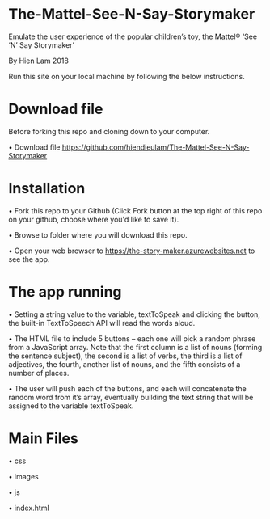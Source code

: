 # The-Mattel-See-N-Say-Storymaker
Emulate the user experience of the popular children’s toy, the Mattel® ‘See ‘N’ Say Storymaker’ 

By Hien Lam 2018

Run this site on your local machine by following the below instructions.

# Download file

Before forking this repo and cloning down to your computer.

•	Download file https://github.com/hiendieulam/The-Mattel-See-N-Say-Storymaker

# Installation

•	Fork this repo to your Github (Click Fork button at the top right of this repo on your github, choose where you'd like to save it).

•	Browse to folder where you will download this repo.

•	Open your web browser to https://the-story-maker.azurewebsites.net to see the app.

# The app running

•	Setting a string value to the variable, textToSpeak and clicking the button, the built-in TextToSpeech API will read the words aloud.

•	The HTML file to include 5 buttons – each one will pick a random phrase from a JavaScript array. Note that the first column is a list of nouns (forming the sentence subject), the second is a list of verbs, the third is a list of adjectives, the fourth, another list of nouns, and the fifth consists of a number of places.

•	The user will push each of the buttons, and each will concatenate the random word from it’s array, eventually building the text string that will be assigned to the variable textToSpeak.

# Main Files

•	css

•	images

•	js

•	index.html

